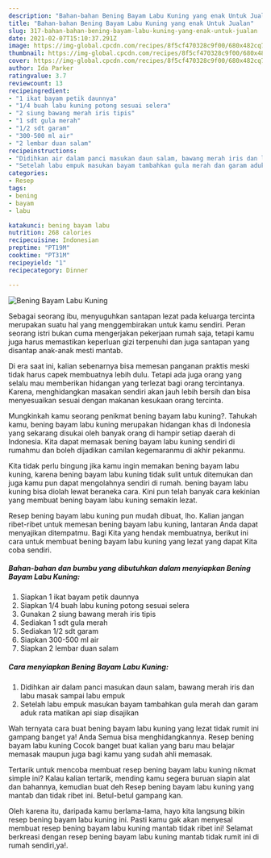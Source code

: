 ```yaml
---
description: "Bahan-bahan Bening Bayam Labu Kuning yang enak Untuk Jualan"
title: "Bahan-bahan Bening Bayam Labu Kuning yang enak Untuk Jualan"
slug: 317-bahan-bahan-bening-bayam-labu-kuning-yang-enak-untuk-jualan
date: 2021-02-07T15:10:37.291Z
image: https://img-global.cpcdn.com/recipes/8f5cf470328c9f00/680x482cq70/bening-bayam-labu-kuning-foto-resep-utama.jpg
thumbnail: https://img-global.cpcdn.com/recipes/8f5cf470328c9f00/680x482cq70/bening-bayam-labu-kuning-foto-resep-utama.jpg
cover: https://img-global.cpcdn.com/recipes/8f5cf470328c9f00/680x482cq70/bening-bayam-labu-kuning-foto-resep-utama.jpg
author: Ida Parker
ratingvalue: 3.7
reviewcount: 13
recipeingredient:
- "1 ikat bayam petik daunnya"
- "1/4 buah labu kuning potong sesuai selera"
- "2 siung bawang merah iris tipis"
- "1 sdt gula merah"
- "1/2 sdt garam"
- "300-500 ml air"
- "2 lembar duan salam"
recipeinstructions:
- "Didihkan air dalam panci masukan daun salam, bawang merah iris dan labu masak sampai labu empuk"
- "Setelah labu empuk masukan bayam tambahkan gula merah dan garam aduk rata matikan api siap disajikan"
categories:
- Resep
tags:
- bening
- bayam
- labu

katakunci: bening bayam labu 
nutrition: 268 calories
recipecuisine: Indonesian
preptime: "PT19M"
cooktime: "PT31M"
recipeyield: "1"
recipecategory: Dinner

---
```



![Bening Bayam Labu Kuning](https://img-global.cpcdn.com/recipes/8f5cf470328c9f00/680x482cq70/bening-bayam-labu-kuning-foto-resep-utama.jpg)

Sebagai seorang ibu, menyuguhkan santapan lezat pada keluarga tercinta merupakan suatu hal yang menggembirakan untuk kamu sendiri. Peran seorang istri bukan cuma mengerjakan pekerjaan rumah saja, tetapi kamu juga harus memastikan keperluan gizi terpenuhi dan juga santapan yang disantap anak-anak mesti mantab.

Di era  saat ini, kalian sebenarnya bisa memesan panganan praktis meski tidak harus capek membuatnya lebih dulu. Tetapi ada juga orang yang selalu mau memberikan hidangan yang terlezat bagi orang tercintanya. Karena, menghidangkan masakan sendiri akan jauh lebih bersih dan bisa menyesuaikan sesuai dengan makanan kesukaan orang tercinta. 



Mungkinkah kamu seorang penikmat bening bayam labu kuning?. Tahukah kamu, bening bayam labu kuning merupakan hidangan khas di Indonesia yang sekarang disukai oleh banyak orang di hampir setiap daerah di Indonesia. Kita dapat memasak bening bayam labu kuning sendiri di rumahmu dan boleh dijadikan camilan kegemaranmu di akhir pekanmu.

Kita tidak perlu bingung jika kamu ingin memakan bening bayam labu kuning, karena bening bayam labu kuning tidak sulit untuk ditemukan dan juga kamu pun dapat mengolahnya sendiri di rumah. bening bayam labu kuning bisa diolah lewat beraneka cara. Kini pun telah banyak cara kekinian yang membuat bening bayam labu kuning semakin lezat.

Resep bening bayam labu kuning pun mudah dibuat, lho. Kalian jangan ribet-ribet untuk memesan bening bayam labu kuning, lantaran Anda dapat menyajikan ditempatmu. Bagi Kita yang hendak membuatnya, berikut ini cara untuk membuat bening bayam labu kuning yang lezat yang dapat Kita coba sendiri.

<!--inarticleads1-->

##### Bahan-bahan dan bumbu yang dibutuhkan dalam menyiapkan Bening Bayam Labu Kuning:

1. Siapkan 1 ikat bayam petik daunnya
1. Siapkan 1/4 buah labu kuning potong sesuai selera
1. Gunakan 2 siung bawang merah iris tipis
1. Sediakan 1 sdt gula merah
1. Sediakan 1/2 sdt garam
1. Siapkan 300-500 ml air
1. Siapkan 2 lembar duan salam




<!--inarticleads2-->

##### Cara menyiapkan Bening Bayam Labu Kuning:

1. Didihkan air dalam panci masukan daun salam, bawang merah iris dan labu masak sampai labu empuk
1. Setelah labu empuk masukan bayam tambahkan gula merah dan garam aduk rata matikan api siap disajikan




Wah ternyata cara buat bening bayam labu kuning yang lezat tidak rumit ini gampang banget ya! Anda Semua bisa menghidangkannya. Resep bening bayam labu kuning Cocok banget buat kalian yang baru mau belajar memasak maupun juga bagi kamu yang sudah ahli memasak.

Tertarik untuk mencoba membuat resep bening bayam labu kuning nikmat simple ini? Kalau kalian tertarik, mending kamu segera buruan siapin alat dan bahannya, kemudian buat deh Resep bening bayam labu kuning yang mantab dan tidak ribet ini. Betul-betul gampang kan. 

Oleh karena itu, daripada kamu berlama-lama, hayo kita langsung bikin resep bening bayam labu kuning ini. Pasti kamu gak akan menyesal membuat resep bening bayam labu kuning mantab tidak ribet ini! Selamat berkreasi dengan resep bening bayam labu kuning mantab tidak rumit ini di rumah sendiri,ya!.

